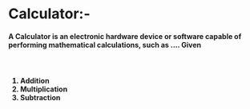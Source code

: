 # Calculator:- 



<h4>A Calculator is an electronic hardware device or software capable of performing mathematical calculations, such as .... Given</h4>
<br>
<h4>
<ol>
  
  <li>Addition</li>
  <li>Multiplication</li>
  <li>Subtraction </li>
</ol>

</h4>

